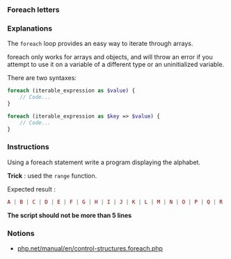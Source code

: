 ### Foreach letters

### Explanations

The `foreach` loop provides an easy way to iterate through arrays.

foreach only works for arrays and objects, and will throw an error if you attempt to use it on a variable of a different type or an uninitialized variable.

There are two syntaxes:

```php
foreach (iterable_expression as $value) {
    // Code...
}

foreach (iterable_expression as $key => $value) {
    // Code...
}
```

### Instructions

Using a foreach statement write a program displaying the alphabet.

**Trick** : used the `range` function.

Expected result :

```php
A | B | C | D | E | F | G | H | I | J | K | L | M | N | O | P | Q | R | S | T | U | V | W | X | Y | Z
```

**The script should not be more than 5 lines**

### Notions

- [php.net/manual/en/control-structures.foreach.php](https://www.php.net/manual/en/control-structures.foreach.php)
